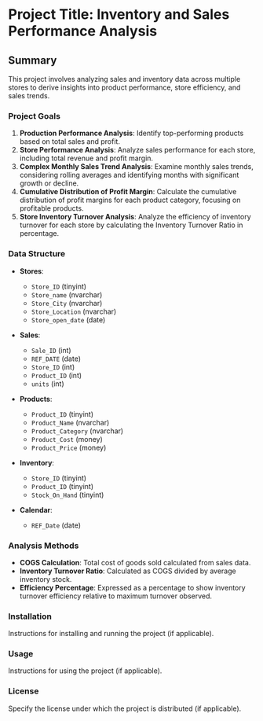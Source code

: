 # Project Title: Inventory and Sales Performance Analysis

## Summary
This project involves analyzing sales and inventory data across multiple stores to derive insights into product performance, store efficiency, and sales trends.

### Project Goals
1. **Production Performance Analysis**: Identify top-performing products based on total sales and profit.
2. **Store Performance Analysis**: Analyze sales performance for each store, including total revenue and profit margin.
3. **Complex Monthly Sales Trend Analysis**: Examine monthly sales trends, considering rolling averages and identifying months with significant growth or decline.
4. **Cumulative Distribution of Profit Margin**: Calculate the cumulative distribution of profit margins for each product category, focusing on profitable products.
5. **Store Inventory Turnover Analysis**: Analyze the efficiency of inventory turnover for each store by calculating the Inventory Turnover Ratio in percentage.

### Data Structure
- **Stores**: 
    - `Store_ID` (tinyint)
    - `Store_name` (nvarchar)
    - `Store_City` (nvarchar)
    - `Store_Location` (nvarchar)
    - `Store_open_date` (date)
  
- **Sales**: 
    - `Sale_ID` (int)
    - `REF_DATE` (date)
    - `Store_ID` (int)
    - `Product_ID` (int)
    - `units` (int)

- **Products**: 
    - `Product_ID` (tinyint)
    - `Product_Name` (nvarchar)
    - `Product_Category` (nvarchar)
    - `Product_Cost` (money)
    - `Product_Price` (money)

- **Inventory**: 
    - `Store_ID` (tinyint)
    - `Product_ID` (tinyint)
    - `Stock_On_Hand` (tinyint)

- **Calendar**: 
    - `REF_Date` (date)

### Analysis Methods
- **COGS Calculation**: Total cost of goods sold calculated from sales data.
- **Inventory Turnover Ratio**: Calculated as COGS divided by average inventory stock.
- **Efficiency Percentage**: Expressed as a percentage to show inventory turnover efficiency relative to maximum turnover observed.

### Installation
Instructions for installing and running the project (if applicable).

### Usage
Instructions for using the project (if applicable).

### License
Specify the license under which the project is distributed (if applicable).
